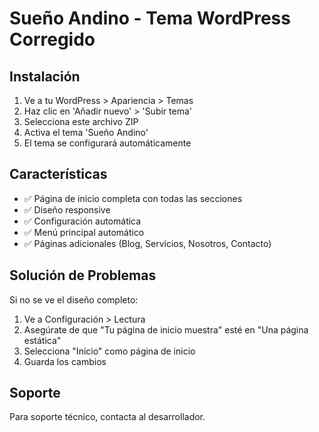 # Sueño Andino - Tema WordPress Corregido

## Instalación

1. Ve a tu WordPress > Apariencia > Temas
2. Haz clic en 'Añadir nuevo' > 'Subir tema'
3. Selecciona este archivo ZIP
4. Activa el tema 'Sueño Andino'
5. El tema se configurará automáticamente

## Características

- ✅ Página de inicio completa con todas las secciones
- ✅ Diseño responsive
- ✅ Configuración automática
- ✅ Menú principal automático
- ✅ Páginas adicionales (Blog, Servicios, Nosotros, Contacto)

## Solución de Problemas

Si no se ve el diseño completo:
1. Ve a Configuración > Lectura
2. Asegúrate de que "Tu página de inicio muestra" esté en "Una página estática"
3. Selecciona "Inicio" como página de inicio
4. Guarda los cambios

## Soporte

Para soporte técnico, contacta al desarrollador.
